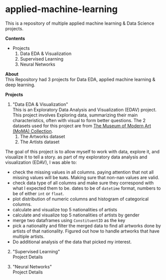 # applied-machine-learning
This is a repository of multiple applied machine learning & Data Science projects.

**Contents**
- Projects
    1. Data EDA & Visualization
    2. Supervised Learning
    3. Neural Networks

**About**</br>
This Repository had 3 projects for Data EDA, applied machine learning & deep learning.

**Projects**</br>
1. "Data EDA & Visualization"<br>
This is an Exploratory Data Analysis and Visualization (EDAV) project.
This project involves Exploring data, summarizing their main characteristics, often with visual to form better questions.
The 2 datasets used for this project are from [The Museum of Modern Art (MoMA) Collection](https://github.com/MuseumofModernArt/collection).
    1. The Artworks dataset
    2. The Artists dataset

The goal of this project is to allow myself to work with data, explore it, and visualize it to tell a story.
as part of my exploratory data analysis and visualization (EDAV), I was able to:
* check the missing values in all columns. paying attention that not all missing values will be `NaN`s. Making sure that non-nan values are valid.
* check data type of all columns and make sure they correspond with what I expected them to be. dates to be of `datetime` format, numbers to be of either `int` or `float`.
* plot distribution of numeric columns and histogram of categorical columns.
* calculate and visualize top 5 nationalities of artists
* calculate and visualize top 5 nationalities of artists by gender
* merge two dataframes using `ConstituentID` as the key
* pick a nationality and filter the merged data to find all artworks done by artists of that nationality. Figured out how to handle artworks that have multiple artists.
* Do additional analysis of the data that picked my interest.

2. "Supervised Learning"<br>
Project Details

3. "Neural Networks"<br>
Project Details
